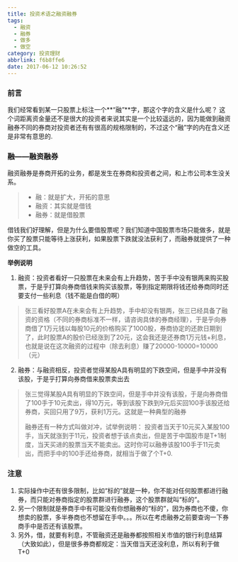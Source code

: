 ```yaml
---
title: 投资术语之融资融券
tags:
  - 融资
  - 融券
  - 做多
  - 做空
category: 投资理财
abbrlink: f6b8ffe6
date: 2017-06-12 10:26:52
---
```


### 前言
我们经常看到某一只股票上标注一个**“融”**字，那这个字的含义是什么呢？ 这个词距离资金量还不是很大的投资者来说其实是一个比较遥远的，因为能做到融资融券不同的券商对投资者还有有很高的规格限制的，不过这个“融”字的内在含义还是非常有意思的.

### 融——融资融券
融资融券是券商开拓的业务，都是发生在券商和投资者之间，和上市公司本生没关系。
> + 融：就是扩大，开拓的意思
> + 融资：其实就是借钱
> + 融券：就是借股票

借钱我们好理解，但是为什么要借股票呢？我们知道中国股票市场只能做多，就是你买了股票只能等待上涨获利，如果股票下跌就没法获利了，而融券就提供了一种做空的工具。

<!-- more -->

**举例说明**
1. 融资：投资者看好一只股票在未来会有上升趋势，苦于手中没有银两来购买股票，于是乎打算向券商借钱来购买该股票，等到指定期限将钱还给券商同时还要支付一些利息（钱不能是白借的啊）
> 张三看好股票A在未来会有上升趋势，手中却没有银两，张三已经具备了融资的资格（不同的券商标准不一样，请咨询具体的券商经理），于是乎向券商借了1万元钱以每股10元的价格购买了1000股，券商协定的还款日期到了，此时股票A的股价已经涨到了20元，这会我还是还券商1万元钱+利息，也就是说在这次融资的过程中（除去利息）赚了20000-10000=10000（元）

2. 融券：与融资相反，投资者觉得某股A具有明显的下跌空间，但是手中并没有该股，于是乎打算向券商借来股票卖出去
> 张三觉得某股A具有明显的下跌空间，但是手中并没有该股，于是向券商借了100手于10元卖出，得10万元，等到该股下跌到9元后买回100手该股还给券商，买回只用了9万，获利1万元。这就是一种典型的融券
>
> 融券还有一种方式叫做对冲，试举例说明：
投资者当天于10元买入某股100手，当天就涨到于11元，投资者想于该点卖出，但是苦于中国股市是T+1制度，当天买进的股票当天不能卖出。这时你可以融券该股100手于11元卖出，而把手中的100手还给券商，就相当于做了个T+0.

### 注意
1. 实际操作中还有很多限制，比如“标的”就是一种，你不能对任何股票都进行融券，而只能对券商指定的股票群进行融券，这个股票群就叫“标的”。
2. 另一个限制就是券商手中有可能没有你想融券的“标的”，因为券商也不傻，你想卖的股票，多半券商也不想留在手中。。。所以在考虑融券之前要查询一下券商手中是否还有该股票。
3. 另外，借，就要有利息，不管融资还是融券都按照相关市值的银行利息结算（大致如此），但是很多券商都规定：当天借当天还没利息，所以有利于做T+0
